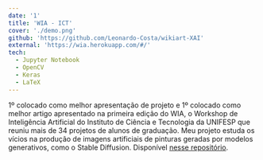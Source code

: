 ```yaml
---
date: '1'
title: 'WIA - ICT'
cover: './demo.png'
github: 'https://github.com/Leonardo-Costa/wikiart-XAI'
external: 'https://wia.herokuapp.com/#/'
tech:
  - Jupyter Notebook
  - OpenCV
  - Keras
  - LaTeX
---
```


1º colocado como melhor apresentação de projeto e 1º colocado como melhor artigo apresentado na primeira edição do WIA, o Workshop de Inteligência Artificial do Instituto de Ciência e Tecnologia da UNIFESP que reuniu mais de 34 projetos de alunos de graduação. Meu projeto estuda os vícios na produção de imagens artificiais de pinturas geradas por modelos generativos, como o Stable Diffusion. Disponível [nesse repositório](https://github.com/Leonardo-Costa/wikiart-XAI).
